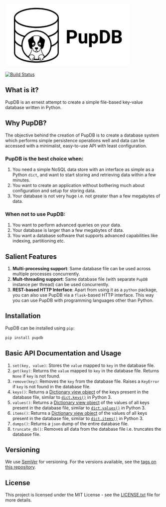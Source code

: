 <img src="logo.png" alt="PupDB Logo" width="400"/>

[![Build Status](https://travis-ci.org/tuxmonk/pupdb.svg?branch=master)](https://travis-ci.org/tuxmonk/pupdb)

## What is it?

PupDB is an ernest attempt to create a simple file-based key-value database written in Python.

## Why PupDB?

The objective behind the creation of PupDB is to create a database system which performs simple persistence operations well and data can be accessed with a minimalist, easy-to-use API with least configuration.

### PupDB is the best choice when:

1. You need a simple NoSQL data store with an interface as simple as a Python `dict`, and want to start storing and retrieving data within a few minutes.
2. You want to create an application without bothering much about configuration and setup for storing data.
3. Your database is not very huge i.e. not greater than a few megabytes of data.

### When not to use PupDB:

1. You want to perform advanced queries on your data.
2. Your database is larger than a few megabytes of data.
3. You want a database software that supports advanced capabilities like indexing, partitioning etc.

## Salient Features

1. **Multi-processing support**: Same database file can be used across multiple processes concurrently.
2. **Mult-threading support**: Same database file (with separate `PupDB` instance per thread) can be used concurrently.
3. **REST-based HTTP Interface**: Apart from using it as a `python` package, you can also use PupDB via a `flask`-based HTTP interface. This way you can use PupDB with programming languages other than Python.

## Installation

PupDB can be installed using `pip`:

```bash
pip install pupdb
```

## Basic API Documentation and Usage

1. `set(key, value)`: Stores the `value` mapped to `key` in the database file.
2. `get(key)`: Returns the `value` mapped to `key` in the database file. Returns `None` if `key` is not found.
3. `remove(key)`: Removes the `key` from the database file. Raises a `KeyError` if `key` is not found in the database file.
4. `keys()`: Returns a [Dictionary view object](https://docs.python.org/3.8/library/stdtypes.html?highlight=keys#dict-views) of the keys present in the database file, similar to [`dict.keys()`](https://docs.python.org/3.8/library/stdtypes.html?highlight=keys#dict.keys) in Python 3.
5. `values()`: Returns a [Dictionary view object](https://docs.python.org/3.8/library/stdtypes.html?highlight=keys#dict-views) of the values of all keys present in the database file, similar to [`dict.values()`](https://docs.python.org/3.8/library/stdtypes.html?highlight=keys#dict.values) in Python 3.
6. `items()`: Returns a [Dictionary view object](https://docs.python.org/3.8/library/stdtypes.html?highlight=keys#dict-views) of the values of all keys present in the database file, similar to [`dict.items()`](https://docs.python.org/3.8/library/stdtypes.html?highlight=keys#dict.items) in Python 3.
7. `dumps()`: Returns a `json` dump of the entire database file.
8. `truncate_db()`: Removes all data from the database file i.e. truncates the database file.

## Versioning

We use [SemVer](http://semver.org/) for versioning. For the versions available,
see the
[tags on this repository](https://github.com/tuxmonk/pupdb/tags).

## License

This project is licensed under the MIT License - see the
[LICENSE.txt](LICENSE.txt) file for more details.
